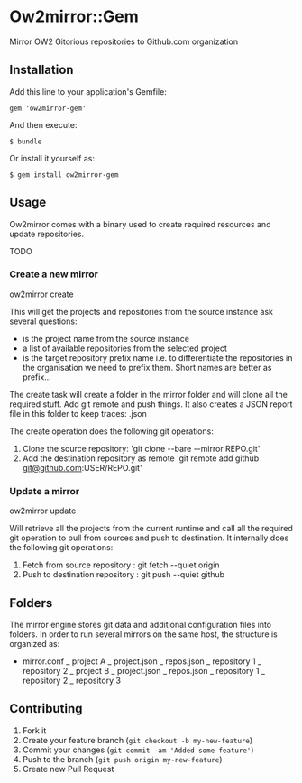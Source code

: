 # Ow2mirror::Gem

Mirror OW2 Gitorious repositories to Github.com organization

## Installation

Add this line to your application's Gemfile:

    gem 'ow2mirror-gem'

And then execute:

    $ bundle

Or install it yourself as:

    $ gem install ow2mirror-gem

## Usage

Ow2mirror comes with a binary used to create required resources and update repositories.

TODO

### Create a new mirror

ow2mirror create

This will get the projects and repositories from the source instance ask several questions:
 - <project> is the project name from the source instance
 - <repositories> a list of available repositories from the selected project
 - <target-prefix> is the target repository prefix name i.e. to differentiate the repositories in the organisation we need to prefix them.
    Short names are better as prefix...

The create task will create a <project> folder in the mirror folder and will clone all the required stuff. Add git remote and push things.
It also creates a JSON report file in this folder to keep traces: <project>.json

The create operation does the following git operations:

 1. Clone the source repository: 'git clone --bare --mirror REPO.git'
 2. Add the destination repository as remote 'git remote add github git@github.com:USER/REPO.git'

### Update a mirror

ow2mirror update

Will retrieve all the projects from the current runtime and call all the required git operation to pull from sources and push to destination.
It internally does the following git operations:

1. Fetch from source repository : git fetch --quiet origin
2. Push to destination repository : git push --quiet github

## Folders

The mirror engine stores git data and additional configuration files into folders. In order to run several mirrors on the same host, the structure is organized as:

- mirror.conf
  \_ project A
     \_ project.json
      _ repos.json
      _ repository 1
      _ repository 2
  \_ project B
     \_ project.json
      _ repos.json
      _ repository 1
      _ repository 2
      _ repository 3

## Contributing

1. Fork it
2. Create your feature branch (`git checkout -b my-new-feature`)
3. Commit your changes (`git commit -am 'Added some feature'`)
4. Push to the branch (`git push origin my-new-feature`)
5. Create new Pull Request
